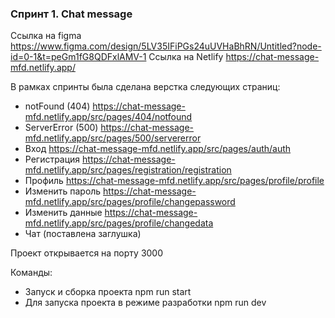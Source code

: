 ### Спринт 1. Chat message

Ссылка на figma https://www.figma.com/design/5LV35IFiPGs24uUVHaBhRN/Untitled?node-id=0-1&t=peGm1fG8QDFxlAMV-1
Ссылка на Netlify https://chat-message-mfd.netlify.app/  

В рамках спринты была сделана верстка следующих страниц: 

- notFound (404) https://chat-message-mfd.netlify.app/src/pages/404/notfound
- ServerError (500) https://chat-message-mfd.netlify.app/src/pages/500/servererror
- Вход https://chat-message-mfd.netlify.app/src/pages/auth/auth
- Регистрация https://chat-message-mfd.netlify.app/src/pages/registration/registration
- Профиль https://chat-message-mfd.netlify.app/src/pages/profile/profile
- Изменить пароль https://chat-message-mfd.netlify.app/src/pages/profile/changepassword
- Изменить данные https://chat-message-mfd.netlify.app/src/pages/profile/changedata
- Чат (поставлена заглушка)

Проект открывается на порту 3000 

Команды: 
- Запуск и сборка проекта npm run start
- Для запуска проекта в режиме разработки npm run dev
 
